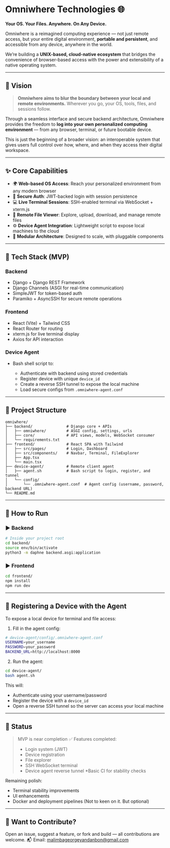 # Omniwhere Technologies 🌐

**Your OS. Your Files. Anywhere. On Any Device.**

Omniwhere is a reimagined computing experience — not just remote access, but your entire digital environment, **portable and persistent**, and accessible from any device, anywhere in the world.

We’re building a **UNIX-based, cloud-native ecosystem** that bridges the convenience of browser-based access with the power and extensibility of a native operating system.

---

## 🧱 Vision

> **Omniwhere aims to blur the boundary between your local and remote environments.**
> Wherever you go, your OS, tools, files, and sessions follow.

Through a seamless interface and secure backend architecture, Omniwhere provides the freedom to **log into your own personalized computing environment** — from any browser, terminal, or future bootable device.

This is just the beginning of a broader vision: an interoperable system that gives users full control over how, where, and when they access their digital workspace.

---

## ✨ Core Capabilities

* 🌍 **Web-based OS Access**: Reach your personalized environment from any modern browser
* 🔐 **Secure Auth**: JWT-backed login with session persistence
* 💻 **Live Terminal Sessions**: SSH-enabled terminal via WebSocket + xterm.js
* 📁 **Remote File Viewer**: Explore, upload, download, and manage remote files
* ⚙️ **Device Agent Integration**: Lightweight script to expose local machines to the cloud
* 🧩 **Modular Architecture**: Designed to scale, with pluggable components

---

## 🔧 Tech Stack (MVP)

### Backend

* Django + Django REST Framework
* Django Channels (ASGI for real-time communication)
* SimpleJWT for token-based auth
* Paramiko + AsyncSSH for secure remote operations

### Frontend

* React (Vite) + Tailwind CSS
* React Router for routing
* xterm.js for live terminal display
* Axios for API interaction

### Device Agent

* Bash shell script to:

  * Authenticate with backend using stored credentials
  * Register device with unique `device_id`
  * Create a reverse SSH tunnel to expose the local machine
  * Load secure configs from `.omniwhere-agent.conf`

---

## 📁 Project Structure

```plaintext
omniwhere/
├── backend/               # Django core + APIs
│   ├── omniwhere/         # ASGI config, settings, urls
│   ├── core/              # API views, models, WebSocket consumer
│   └── requirements.txt
├── frontend/              # React SPA with Tailwind
│   ├── src/pages/         # Login, Dashboard
│   ├── src/components/    # Navbar, Terminal, FileExplorer
│   ├── App.tsx
│   └── main.tsx
├── device-agent/          # Remote client agent
│   ├── agent.sh           # Bash script to login, register, and tunnel
│   └── config/
│       └── .omniwhere-agent.conf  # Agent config (username, password, backend URL)
└── README.md
```

---

## 🚀 How to Run

### ▶ Backend

```bash
# Inside your project root
cd backend/
source env/bin/activate
python3 -m daphne backend.asgi:application
```

### ▶ Frontend

```bash
cd frontend/
npm install
npm run dev
```

---

## 🛁 Registering a Device with the Agent

To expose a local device for terminal and file access:

1. Fill in the agent config:

```bash
# device-agent/config/.omniwhere-agent.conf
USERNAME=your_username
PASSWORD=your_password
BACKEND_URL=http://localhost:8000
```

2. Run the agent:

```bash
cd device-agent/
bash agent.sh
```

This will:

* Authenticate using your username/password
* Register the device with a `device_id`
* Open a reverse SSH tunnel so the server can access your local machine

---

## 🧪 Status

> MVP is near completion ✅
> Features completed:
>
> * Login system (JWT)
> * Device registration
> * File explorer
> * SSH WebSocket terminal
> * Device agent reverse tunnel
> *Basic CI for stability checks

Remaining polish:

* Terminal stability improvements
* UI enhancements
* Docker and deployment pipelines (Not to keen on it. But optional)

---

## 🤝 Want to Contribute?

Open an issue, suggest a feature, or fork and build — all contributions are welcome.
📬 Email: [malimbageorgeyandanbon@gmail.com](mailto:malimbageorgeyandanbon@gmail.com)
